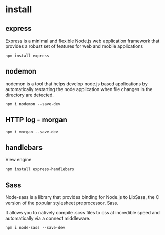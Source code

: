 # install
## express
Express is a minimal and flexible Node.js web application framework that provides a robust set of features for web and mobile applications
```
npm install express         
```
## nodemon 
nodemon is a tool that helps develop node.js based applications by automatically restarting the node application when file changes in the directory are detected.
```
npm i nodemon --save-dev      
```
## HTTP log - morgan
```
npm i morgan --save-dev   
```
## handlebars
View engine
```
npm install express-handlebars
```
## Sass
Node-sass is a library that provides binding for Node.js to LibSass, the C version of the popular stylesheet preprocessor, Sass.

It allows you to natively compile .scss files to css at incredible speed and automatically via a connect middleware.
```
npm i node-sass --save-dev
```